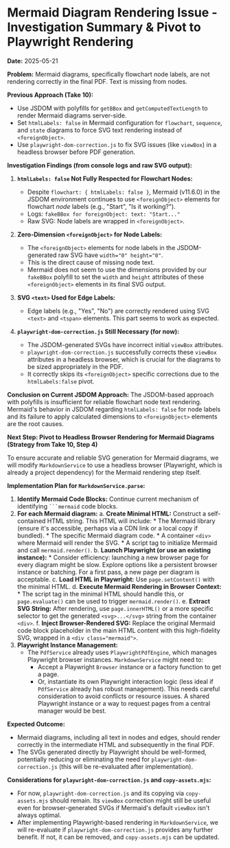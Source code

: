 # Mermaid Diagram Rendering Issue - Investigation Summary & Pivot to Playwright Rendering

**Date:** 2025-05-21

**Problem:** Mermaid diagrams, specifically flowchart node labels, are not rendering correctly in the final PDF. Text is missing from nodes.

**Previous Approach (Take 10):**
*   Use JSDOM with polyfills for `getBBox` and `getComputedTextLength` to render Mermaid diagrams server-side.
*   Set `htmlLabels: false` in Mermaid configuration for `flowchart`, `sequence`, and `state` diagrams to force SVG text rendering instead of `<foreignObject>`.
*   Use `playwright-dom-correction.js` to fix SVG issues (like `viewBox`) in a headless browser before PDF generation.

**Investigation Findings (from console logs and raw SVG output):**

1.  **`htmlLabels: false` Not Fully Respected for Flowchart Nodes:**
    *   Despite `flowchart: { htmlLabels: false }`, Mermaid (v11.6.0) in the JSDOM environment continues to use `<foreignObject>` elements for flowchart *node* labels (e.g., "Start", "Is it working?").
    *   Logs: `fakeBBox for foreignObject: text: "Start..."`
    *   Raw SVG: Node labels are wrapped in `<foreignObject>`.

2.  **Zero-Dimension `<foreignObject>` for Node Labels:**
    *   The `<foreignObject>` elements for node labels in the JSDOM-generated raw SVG have `width="0" height="0"`.
    *   This is the direct cause of missing node text.
    *   Mermaid does not seem to use the dimensions provided by our `fakeBBox` polyfill to set the `width` and `height` attributes of these `<foreignObject>` elements in its final SVG output.

3.  **SVG `<text>` Used for Edge Labels:**
    *   Edge labels (e.g., "Yes", "No") are correctly rendered using SVG `<text>` and `<tspan>` elements. This part seems to work as expected.

4.  **`playwright-dom-correction.js` Still Necessary (for now):**
    *   The JSDOM-generated SVGs have incorrect initial `viewBox` attributes.
    *   `playwright-dom-correction.js` successfully corrects these `viewBox` attributes in a headless browser, which is crucial for the diagrams to be sized appropriately in the PDF.
    *   It correctly skips its `<foreignObject>` specific corrections due to the `htmlLabels:false` pivot.

**Conclusion on Current JSDOM Approach:**
The JSDOM-based approach with polyfills is insufficient for reliable flowchart node text rendering. Mermaid's behavior in JSDOM regarding `htmlLabels: false` for node labels and its failure to apply calculated dimensions to `<foreignObject>` elements are the root causes.

**Next Step: Pivot to Headless Browser Rendering for Mermaid Diagrams (Strategy from Take 10, Step 4)**

To ensure accurate and reliable SVG generation for Mermaid diagrams, we will modify `MarkdownService` to use a headless browser (Playwright, which is already a project dependency) for the Mermaid rendering step itself.

**Implementation Plan for `MarkdownService.parse`:**

1.  **Identify Mermaid Code Blocks:** Continue current mechanism of identifying ` ```mermaid ` code blocks.
2.  **For each Mermaid diagram:**
    a.  **Create Minimal HTML:** Construct a self-contained HTML string. This HTML will include:
        *   The Mermaid library (ensure it's accessible, perhaps via a CDN link or a local copy if bundled).
        *   The specific Mermaid diagram code.
        *   A container `<div>` where Mermaid will render the SVG.
        *   A script tag to initialize Mermaid and call `mermaid.render()`.
    b.  **Launch Playwright (or use an existing instance):**
        *   Consider efficiency: launching a new browser page for every diagram might be slow. Explore options like a persistent browser instance or batching. For a first pass, a new page per diagram is acceptable.
    c.  **Load HTML in Playwright:** Use `page.setContent()` with the minimal HTML.
    d.  **Execute Mermaid Rendering in Browser Context:**
        *   The script tag in the minimal HTML should handle this, or `page.evaluate()` can be used to trigger `mermaid.render()`.
    e.  **Extract SVG String:** After rendering, use `page.innerHTML()` or a more specific selector to get the generated `<svg>...</svg>` string from the container `<div>`.
    f.  **Inject Browser-Rendered SVG:** Replace the original Mermaid code block placeholder in the main HTML content with this high-fidelity SVG, wrapped in a `<div class="mermaid">`.
3.  **Playwright Instance Management:**
    *   The `PdfService` already uses `PlaywrightPdfEngine`, which manages Playwright browser instances. `MarkdownService` might need to:
        *   Accept a Playwright `Browser` instance or a factory function to get a page.
        *   Or, instantiate its own Playwright interaction logic (less ideal if `PdfService` already has robust management). This needs careful consideration to avoid conflicts or resource issues. A shared Playwright instance or a way to request pages from a central manager would be best.

**Expected Outcome:**
*   Mermaid diagrams, including all text in nodes and edges, should render correctly in the intermediate HTML and subsequently in the final PDF.
*   The SVGs generated directly by Playwright should be well-formed, potentially reducing or eliminating the need for `playwright-dom-correction.js` (this will be re-evaluated after implementation).

**Considerations for `playwright-dom-correction.js` and `copy-assets.mjs`:**
*   For now, `playwright-dom-correction.js` and its copying via `copy-assets.mjs` should remain. Its `viewBox` correction might still be useful even for browser-generated SVGs if Mermaid's default `viewBox` isn't always optimal.
*   After implementing Playwright-based rendering in `MarkdownService`, we will re-evaluate if `playwright-dom-correction.js` provides any further benefit. If not, it can be removed, and `copy-assets.mjs` can be updated.
